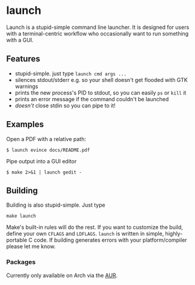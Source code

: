 # launch #

Launch is a stupid-simple command line launcher. It is designed for users with a
terminal-centric workflow who occasionally want to run something with a GUI.

## Features ##

* stupid-simple. just type `launch cmd args ...`
* silences stdout/stderr e.g. so your shell doesn't get flooded with GTK
  warnings
* prints the new process's PID to stdout, so you can easily `ps` or `kill` it
* prints an error message if the command couldn't be launched
* _doesn't_ close stdin so you can pipe to it!

## Examples ##

Open a PDF with a relative path:

    $ launch evince docs/README.pdf

Pipe output into a GUI editor

    $ make 2>&1 | launch gedit -

## Building ##

Building is also stupid-simple. Just type

    make launch

Make's built-in rules will do the rest. If you want to customize the build,
define your own `CFLAGS` and `LDFLAGS`. `launch` is written in simple,
highly-portable C code. If building generates errors with your platform/compiler
please let me know.

### Packages ###

Currently only available on Arch via the [AUR][1].

[1]: https://aur.archlinux.org/packages/launch-cmd/
